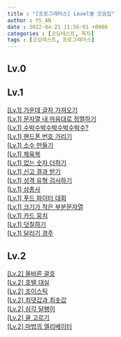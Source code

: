 ```yaml
---
title : "[프로그래머스] Level별 모음집"
author : YS_AN
date : 2022-04-21 11:56:01 +0900
categories : [코딩테스트, 목차]
tags : [코딩테스트, 프로그래머스]
---
```


## Lv.0

## Lv.1

[[Lv.1] 가운데 글자 가져오기](/posts/Programmers_1290) <br>
[[Lv.1] 문자열 내 마음대로 정렬하기](/posts/Programmers_12915) <br>
[[Lv.1] 수박수박수박수박수박수?](/posts/Programmers_12922) <br>
[[Lv.1] 핸드폰 번호 가리기](/posts/Programmers_12948) <br>
[[Lv.1] 소수 만들기](/posts/Programmers_12977) <br>
[[Lv.1] 체육복](/posts/Programmers_42862) <br>
[[Lv.1] 없는 숫자 더하기](/posts/Programmers_86051) <br>
[[Lv.1] 신고 결과 받기](/posts/Programmers_92334) <br>
[[Lv.1] 성격 유형 검사하기](/posts/Programmers_118666) <br>
[[Lv.1] 삼총사](/posts/Programmers_131705) <br>
[[Lv.1] 푸드 파이터 대회](/posts/Programmers_134240) <br>
[[Lv.1] 크기가 작은 부분문자열](/posts/Programmers_147355) <br>
[[Lv.1] 카드 뭉치](/posts/Programmers_159994) <br>
[[Lv.1] 덧칠하기](/posts/Programmers_161989) <br>
[[Lv.1] 달리기 경주](/posts/Programmers_178871) <br>

## Lv.2
[[Lv.2] 올바른 괄호](/posts/Programmers_12909) <br>
[[Lv.2] 호텔 대실](/posts/Programmers_15561) <br>
[[Lv.2] 조이스틱](/posts/Programmers_42860) <br>
[[Lv.2] 최댓값과 최솟값](/posts/Programmers_59038) <br>
[[Lv.2] 삼각 달팽이](/posts/Programmers_68645) <br>
[[Lv.2] 귤 고르기](/posts/Programmers_138476) <br>
[[Lv.2] 마법의 엘리베이터](/posts/Programmers_148653) <br>
